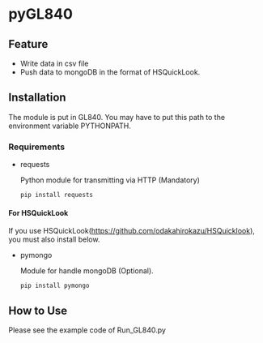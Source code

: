 # pyGL840

## Feature

- Write data in csv file
- Push data to mongoDB in the format of HSQuickLook.

## Installation

The module is put in GL840. You may have to put this path to the environment variable PYTHONPATH.

### Requirements

- requests

  Python module for transmitting via HTTP (Mandatory)

  `pip install requests`

#### For HSQuickLook

If you use HSQuickLook(<https://github.com/odakahirokazu/HSQuicklook>), you must also install below.

- pymongo

  Module for handle mongoDB (Optional).

  `pip install pymongo`

## How to Use

Please see the example code of Run_GL840.py
